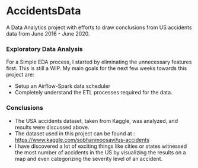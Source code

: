 # AccidentsData
A Data Analytics project with efforts to draw conclusions from US accidents data from June 2016 - June 2020.

### Exploratory Data Analysis 
For a Simple EDA process, I started by eliminating the unnecessary features first. This is still a WIP. My main goals for the next few weeks towards this project are: 
  * Setup an Airflow-Spark data scheduler 
  * Completely understand the ETL processes required for the data.


### Conclusions
* The USA accidents dataset, taken from Kaggle, was analyzed, and results were discussed above.
* The dataset used in this project can be found at : https://www.kaggle.com/sobhanmoosavi/us-accidents
* I have discovered a lot of exciting things like cities or states witnessed the most number of accidents in the US by visualizing the results on a map and even categorizing the severity level of an accident.
